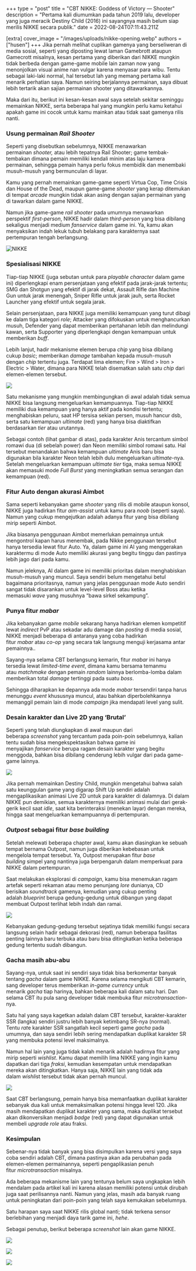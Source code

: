 +++
type = "post"
title = "CBT NIKKE: Goddess of Victory — Shooter"
description = "Pertama kali diumumkan pada tahun 2019 lalu, developer yang juga meracik Destiny Child (2016) ini sayangnya masih belum siap merilis NIKKE secara publik."
date = 2022-08-24T07:11:43.211Z

[extra]
cover_image = "/images/uploads/nikke-opening.webp"
authors = ["husen"]
+++
Jika pernah melihat cuplikan gamenya yang berseliweran di media sosial, seperti yang diposting lewat laman Gamebrott ataupun Gamecrott misalnya, kesan pertama yang diberikan dari NIKKE mungkin tidak berbeda dengan game-game mobile lain zaman now yang menonjolkan visual anime nan vulgar karena menyasar para wibu. Tentu sebagai laki-laki normal, hal tersebut lah yang memang pertama kali menarik perhatian saya. Namun seiring berjalannya permainan, saya dibuat lebih tertarik akan sajian permainan shooter yang ditawarkannya.

Maka dari itu, berikut ini kesan-kesan awal saya setelah sekitar seminggu memainkan NIKKE, serta beberapa hal yang mungkin perlu kamu ketahui apakah game ini cocok untuk kamu mainkan atau tidak saat gamenya rilis nanti.

### Usung permainan *Rail Shooter*

Seperti yang disebutkan sebelumnya, NIKKE menawarkan permainan *shooter,* atau lebih tepatnya Rail Shooter; game tembak-tembakan dimana pemain memiliki kendali minim atas laju kamera permainan, sehingga pemain hanya perlu fokus membidik dan menembaki musuh-musuh yang bermunculan di layar.

Kamu yang pernah memainkan game-game seperti Virtua Cop, Time Crisis dan House of the Dead, maupun game-game *shooter* yang kerap ditemukan di tempat *arcade* mungkin tidak akan asing dengan sajian permainan yang di tawarkan dalam game NIKKE.

Namun jika game-game *rail shooter* pada umumnya menawarkan perspektif *first-person*, NIKKE hadir dalam *third-person* yang bisa dibilang sekaligus menjadi medium *fanservice* dalam game ini. Ya, kamu akan menyaksikan indah lekuk tubuh belakang para karakternya saat pertempuran tengah berlangsung.

![NIKKE](/images/uploads/nikke-main-gameplay-1024x732.webp "NIKKE")

### Spesialisasi NIKKE

Tiap-tiap NIKKE (juga sebutan untuk para *playable character* dalam game ini) diperlengkapi enam persenjataan yang efektif pada jarak-jarak tertentu; SMG dan Shotgun yang efektif di jarak dekat, Assault Rifle dan Machine Gun untuk jarak menengah, Sniper Rifle untuk jarak jauh, serta Rocket Launcher yang efektif untuk segala jarak.

Selain persenjataan, para NIKKE juga memiliki kemampuan yang turut dibagi ke dalam tiga kategori *role*; Attacker yang difokuskan untuk menghancurkan musuh, Defender yang dapat memberikan pertahanan lebih dan melindungi kawan, serta Supporter yang diperlengkapi dengan kemampuan untuk memberikan *buff*.

Lebih lanjut, hadir mekanisme elemen berupa *chip* yang bisa dibilang cukup *basic*; memberikan *damage* tambahan kepada musuh-musuh dengan *chip* tertentu juga. Terdapat lima elemen; Fire > Wind > Iron > Electric > Water, dimana para NIKKE telah disematkan salah satu *chip* dari elemen-elemen tersebut.

![](/images/uploads/nikke-characters-specialization-1024x732.webp)

Satu mekanisme yang mungkin membingungkan di awal adalah tidak semua NIKKE bisa langsung mengeluarkan kemampuannya. Tiap-tiap NIKKE memiliki dua kemampuan yang hanya aktif pada kondisi tertentu; menghabiskan peluru, saat HP tersisa sekian persen, musuh hancur dsb, serta satu kemampuan *ultimate* (red) yang hanya bisa diaktifkan berdasarkan *tier* atau urutannya.

Sebagai contoh (lihat gambar di atas), pada karakter Anis tercantum simbol romawi dua (di sebelah power) dan Neon memiliki simbol romawi satu. Hal tersebut menandakan bahwa kemampuan *ultimate* Anis baru bisa digunakan bila karakter Neon telah lebih dulu mengeluarkan *ultimate*-nya. Setelah mengeluarkan kemampuan *ultimate* *tier* tiga, maka semua NIKKE akan memasuki mode *Full Burst* yang meningkatkan semua serangan dan kemampuan (red).

### Fitur Auto dengan akurasi Aimbot

Sama seperti kebanyakan game *shooter* yang rilis di mobile ataupun konsol, NIKKE juga hadirkan fitur *aim-assist* untuk kamu para *noob* (seperti saya). Namun yang cukup mengejutkan adalah adanya fitur yang bisa dibilang mirip seperti Aimbot.

Jika biasanya penggunaan Aimbot memerlukan pemainnya untuk mengontrol kapan harus menembak, pada Nikke penggunaan tersebut hanya tersedia lewat fitur Auto. Ya, dalam game ini AI yang menggerakan karaktermu di mode Auto memiliki akurasi yang begitu tinggu dan pastinya lebih jago dari pada kamu.

Namun jeleknya, AI dalam game ini memiliki prioritas dalam menghabiskan musuh-musuh yang muncul. Saya sendiri belum mengetahui betul bagaimana prioritasnya, namun yang jelas penggunaan mode Auto sendiri sangat tidak disarankan untuk level-level Boss atau ketika memasuki *wave* yang musuhnya “bawa sirkel sekampung”.

### Punya fitur *mabar*

Jika kebanyakan game *mobile* sekarang hanya hadirkan elemen kompetitif lewat *indirect* PvP atau sekadar adu damage dan *posting* di media sosial, NIKKE menjadi beberapa di antaranya yang coba hadirkan fitur *mabar* atau *co-op* yang secara tak langsung menguji kerjasama antar pemainnya..

Sayang-nya selama CBT berlangsung kemarin, fitur *mabar* ini hanya tersedia lewat *limited-time event*, dimana kamu bersama temanmu atau *matchmake* dengan pemain *random* lainnya berlomba-lomba dalam memberikan total *damage* tertinggi pada suatu *boss*.

Sehingga diharapkan ke depannya ada mode *mabar* tersendiri tanpa harus menunggu *event* khususnya muncul, atau bahkan diperbolehkannya memanggil pemain lain di mode *campaign* jika mendapati level yang sulit.

### Desain karakter dan Live 2D yang ‘Brutal’

Seperti yang telah diungkapkan di awal maupun dari beberapa *screenshot* yang tercantum pada poin-poin sebelumnya, kalian tentu sudah bisa mengekspektasikan bahwa game ini menyajikan *fanservice* berupa ragam desain karakter yang begitu menggoda, bahkan bisa dibilang cenderung lebih vulgar dari pada game-game lainnya.

![](/images/uploads/nikke-desain-karakter-1024x732.webp)

Jika pernah memainkan Destiny Child, mungkin mengetahui bahwa salah satu keunggulan game yang digarap Shift Up sendiri adalah mengaplikasikan animasi Live 2D untuk para karakter di dalamnya. Di dalam NIKKE pun demikian, semua karakternya memiliki animasi mulai dari gerak-gerik kecil saat *idle*, saat kita berinteraksi (menekan layar) dengan mereka, hingga saat mengeluarkan kemampuannya di pertempuran.

### *Outpost* sebagai fitur *base building*

Setelah melewati beberapa chapter awal, kamu akan diasingkan ke sebuah tempat bernama Outpost, namun juga diberikan kebebasan untuk mengelola tempat tersebut. Ya, Outpost merupakan fitur *base building* simpel yang nantinya juga berpengaruh dalam memperkuat para NIKKE dalam pertempuran.

Saat melakukan eksplorasi di *campaign*, kamu bisa menemukan ragam artefak seperti rekaman atau memo penunjang *lore* dunianya, CD berisikan *soundtrack* gamenya, kemudian yang cukup penting adalah *blueprint* berupa gedung-gedung untuk dibangun yang dapat membuat Outpost terlihat lebih indah dan ramai.

![](/images/uploads/nikke-fitur-outpost-1024x732.webp)

Kebanyakan gedung-gedung tersebut sejatinya tidak memiliki fungsi secara langsung selain hadir sebagai dekorasi (red), namun beberapa fasilitas penting lainnya baru terbuka atau baru bisa ditingkatkan ketika beberapa gedung tertentu sudah dibangun.

### Gacha masih abu-abu

Sayang-nya, untuk saat ini sendiri saya tidak bisa berkomentar banyak tentang *gacha* dalam game NIKKE. Karena selama mengikuti CBT kemarin, sang developer terus memberikan *in-game currency* untuk menarik *gacha* tiap harinya, bahkan beberapa kali dalam satu hari. Dan selama CBT itu pula sang developer tidak membuka fitur *microtransaction*-nya.

Satu hal yang saya kagetkan adalah dalam CBT tersebut, karakter-karakter SSR (langka) sendiri justru lebih banyak ketimbang SR-nya (normal). Tentu *rat*e karakter SSR sangatlah kecil seperti game *gacha* pada umumnya, dan saya sendiri lebih sering mendapatkan duplikat karakter SR yang membuka potensi level maksimalnya.

Namun hal lain yang juga tidak kalah menarik adalah hadirnya fitur yang mirip seperti *wishlist*. Kamu dapat memilih lima NIKKE yang ingin kamu dapatkan dari tiga *fraksi*, kemudian kesempatan untuk mendapatkan mereka akan ditingkatkan. Hanya saja, NIKKE lain yang tidak ada dalam *wishli*st tersebut tidak akan pernah muncul.

![](/images/uploads/nikke-fitur-gacha-1024x732.webp)

Saat CBT berlangsung, pemain hanya bisa memanfaatkan duplikat karakter sebanyak dua kali untuk memaksimalkan potensi hingga level 120. Jika masih mendapatkan duplikat karakter yang sama, maka duplikat tersebut akan dikonversikan menjadi *badge* (red) yang dapat digunakan untuk membeli *upgrade role* atau fraksi.

### Kesimpulan

Sebenar-nya tidak banyak yang bisa disimpulkan karena versi yang saya coba sendiri adalah CBT, dimana pastinya akan ada perubahan pada elemen-elemen permainannya, seperti pengaplikasian penuh fitur *microtransaction* misalnya.

Ada beberapa mekanisme lain yang tentunya belum saya ungkapkan lebih mendalam pada artikel kali ini karena alasan memiliki potensi untuk dirubah juga saat perilisannya nanti. Namun yang jelas, masih ada banyak ruang untuk peningkatan dari poin-poin yang telah saya kemukakan sebelumnya.

Satu harapan saya saat NIKKE rilis global nanti; tidak terkena sensor berlebihan yang menjadi daya tarik game ini, *hehe*.

Sebagai penutup, berikut beberapa *screenshot* lain akan game NIKKE.

![](/images/uploads/nikke-screenshots-2-1024x732.webp)

![](/images/uploads/nikke-screenshots-3-1024x732.webp)

![](/images/uploads/nikke-screenshots-4-1024x732.webp)